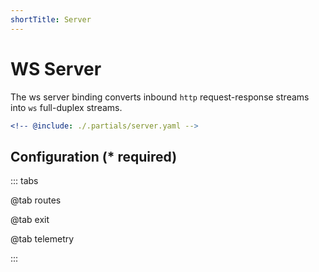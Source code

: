 ```yaml
---
shortTitle: Server
---
```


# WS Server

The ws server binding converts inbound `http` request-response streams into `ws` full-duplex streams.

```yaml {3}
<!-- @include: ./.partials/server.yaml -->
```

## Configuration (\* required)

::: tabs

@tab routes

<!-- @include: ./.partials/routes.md -->

@tab exit

<!-- @include: ../.partials/exit.md -->

@tab telemetry

<!-- @include: ../.partials/telemetry.md -->

:::